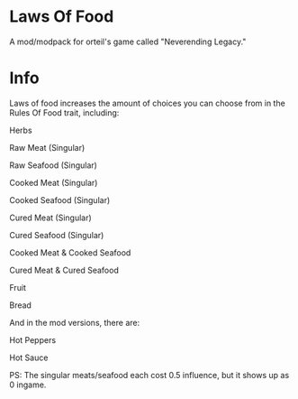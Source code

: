 # Laws Of Food
A mod/modpack for orteil's game called "Neverending Legacy."

# Info
Laws of food increases the amount of choices you can choose from in the Rules Of Food trait, including:


Herbs

Raw Meat (Singular)

Raw Seafood (Singular)

Cooked Meat (Singular)

Cooked Seafood (Singular)

Cured Meat (Singular)

Cured Seafood (Singular)

Cooked Meat & Cooked Seafood

Cured Meat & Cured Seafood

Fruit

Bread


And in the mod versions, there are:


Hot Peppers

Hot Sauce


PS: The singular meats/seafood each cost 0.5 influence, but it shows up as 0 ingame.
